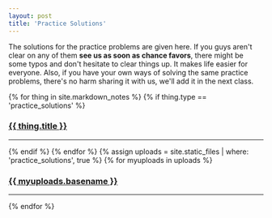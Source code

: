 ```yaml
---
layout: post
title: 'Practice Solutions'
---
```


The solutions for the practice problems are given here. If you guys aren't clear on any of them **see us as soon as chance favors**, there might be some typos and don't hesitate to clear things up. It makes life easier for everyone. Also, if you have your own ways of solving the same practice problems, there's no harm sharing it with us, we'll add it in the next class. 

<div>
{% for thing in site.markdown_notes %}
  {% if thing.type == 'practice_solutions' %}
    <h3><a href="{{ thing.url | relative_url }}">{{ thing.title }}</a></h3><hr/>
  {% endif %}
{% endfor %}
{% assign uploads = site.static_files | where: 'practice_solutions', true %}
{% for myuploads in uploads %}
  <h3><a href= "{{ site.baseurl }}/{{ myuploads.path }}">{{ myuploads.basename }}</a></h3><hr/>
{% endfor %}
</div>
